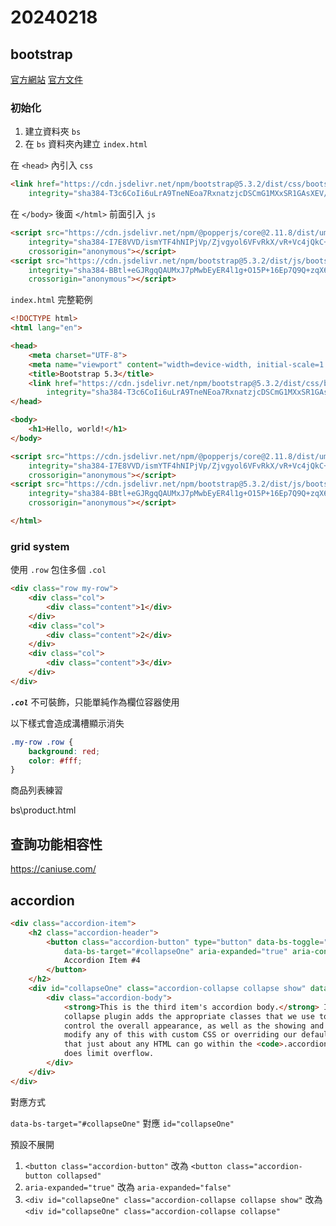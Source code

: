# 20240218

## bootstrap

[官方網站](https://getbootstrap.com/)
[官方文件](https://getbootstrap.com/docs/5.3/getting-started/introduction/)

### 初始化

1. 建立資料夾 `bs`
2. 在 `bs` 資料夾內建立 `index.html`

在 `<head>` 內引入 `css`

```html
<link href="https://cdn.jsdelivr.net/npm/bootstrap@5.3.2/dist/css/bootstrap.min.css" rel="stylesheet"
    integrity="sha384-T3c6CoIi6uLrA9TneNEoa7RxnatzjcDSCmG1MXxSR1GAsXEV/Dwwykc2MPK8M2HN" crossorigin="anonymous">
```

在 `</body>` 後面 `</html>` 前面引入 `js`

```html
<script src="https://cdn.jsdelivr.net/npm/@popperjs/core@2.11.8/dist/umd/popper.min.js"
    integrity="sha384-I7E8VVD/ismYTF4hNIPjVp/Zjvgyol6VFvRkX/vR+Vc4jQkC+hVqc2pM8ODewa9r"
    crossorigin="anonymous"></script>
<script src="https://cdn.jsdelivr.net/npm/bootstrap@5.3.2/dist/js/bootstrap.min.js"
    integrity="sha384-BBtl+eGJRgqQAUMxJ7pMwbEyER4l1g+O15P+16Ep7Q9Q+zqX6gSbd85u4mG4QzX+"
    crossorigin="anonymous"></script>
```

`index.html` 完整範例

```html
<!DOCTYPE html>
<html lang="en">

<head>
    <meta charset="UTF-8">
    <meta name="viewport" content="width=device-width, initial-scale=1.0">
    <title>Bootstrap 5.3</title>
    <link href="https://cdn.jsdelivr.net/npm/bootstrap@5.3.2/dist/css/bootstrap.min.css" rel="stylesheet"
        integrity="sha384-T3c6CoIi6uLrA9TneNEoa7RxnatzjcDSCmG1MXxSR1GAsXEV/Dwwykc2MPK8M2HN" crossorigin="anonymous">
</head>

<body>
    <h1>Hello, world!</h1>
</body>

<script src="https://cdn.jsdelivr.net/npm/@popperjs/core@2.11.8/dist/umd/popper.min.js"
    integrity="sha384-I7E8VVD/ismYTF4hNIPjVp/Zjvgyol6VFvRkX/vR+Vc4jQkC+hVqc2pM8ODewa9r"
    crossorigin="anonymous"></script>
<script src="https://cdn.jsdelivr.net/npm/bootstrap@5.3.2/dist/js/bootstrap.min.js"
    integrity="sha384-BBtl+eGJRgqQAUMxJ7pMwbEyER4l1g+O15P+16Ep7Q9Q+zqX6gSbd85u4mG4QzX+"
    crossorigin="anonymous"></script>

</html>
```

### grid system

使用 `.row` 包住多個 `.col`

```html
<div class="row my-row">
    <div class="col">
        <div class="content">1</div>
    </div>
    <div class="col">
        <div class="content">2</div>
    </div>
    <div class="col">
        <div class="content">3</div>
    </div>
</div>
```

***`.col`*** 不可裝飾，只能單純作為欄位容器使用

以下樣式會造成溝槽顯示消失

```css
.my-row .row {
    background: red;
    color: #fff;
}
```

商品列表練習

bs\product.html

## 查詢功能相容性

https://caniuse.com/

## accordion

```html
<div class="accordion-item">
    <h2 class="accordion-header">
        <button class="accordion-button" type="button" data-bs-toggle="collapse"
            data-bs-target="#collapseOne" aria-expanded="true" aria-controls="collapseOne">
            Accordion Item #4
        </button>
    </h2>
    <div id="collapseOne" class="accordion-collapse collapse show" data-bs-parent="#accordionExample">
        <div class="accordion-body">
            <strong>This is the third item's accordion body.</strong> It is hidden by default, until the
            collapse plugin adds the appropriate classes that we use to style each element. These classes
            control the overall appearance, as well as the showing and hiding via CSS transitions. You can
            modify any of this with custom CSS or overriding our default variables. It's also worth noting
            that just about any HTML can go within the <code>.accordion-body</code>, though the transition
            does limit overflow.
        </div>
    </div>
</div>
```
對應方式

`data-bs-target="#collapseOne"` 對應 `id="collapseOne"`

預設不展開

1. `<button class="accordion-button"` 改為 `<button class="accordion-button collapsed"`
2. `aria-expanded="true"` 改為 `aria-expanded="false"`
3. `<div id="collapseOne" class="accordion-collapse collapse show"` 改為 `<div id="collapseOne" class="accordion-collapse collapse"`

